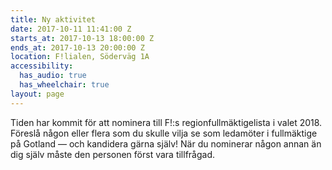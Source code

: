 ```yaml
---
title: Ny aktivitet
date: 2017-10-11 11:41:00 Z
starts_at: 2017-10-13 18:00:00 Z
ends_at: 2017-10-13 20:00:00 Z
location: F!lialen, Söderväg 1A
accessibility:
  has_audio: true
  has_wheelchair: true
layout: page
---
```


Tiden har kommit för att nominera till F!:s regionfullmäktigelista i valet 2018. Föreslå någon eller flera som du skulle vilja se som ledamöter i fullmäktige på Gotland — och kandidera gärna själv! När du nominerar någon annan än dig själv måste den personen först vara tillfrågad.
